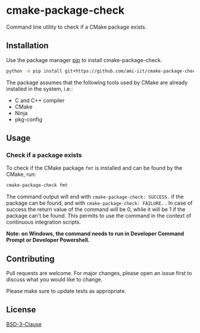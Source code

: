 # cmake-package-check

Command line utility to check if a CMake package exists.

## Installation

Use the package manager [pip](https://pip.pypa.io/en/stable/) to install cmake-package-check.

```bash
python -m pip install git+https://github.com/ami-iit/cmake-package-check
```

The package assumes that the following tools used by CMake are already installed in the system, i.e.:
* C and C++ compiler
* CMake
* Ninja
* pkg-config


## Usage

### Check if a package exists

To check if the CMake package `fmt` is installed and can be found by the CMake, run:
```bash
cmake-package-check fmt
```

The command output will end with `cmake-package-check: SUCCESS.` if the package can be found, and with `cmake-package-check: FAILURE.` . In case of success the return value of the command will be 0, while it will be 1 if the package can't be found. This permits to use the command in the context of continuous integration scripts.

**Note: on Windows, the command needs to run in Developer Command Prompt or Developer Powershell.**


## Contributing

Pull requests are welcome. For major changes, please open an issue first
to discuss what you would like to change.

Please make sure to update tests as appropriate.

## License

[BSD-3-Clause](https://spdx.org/licenses/BSD-3-Clause.html)
